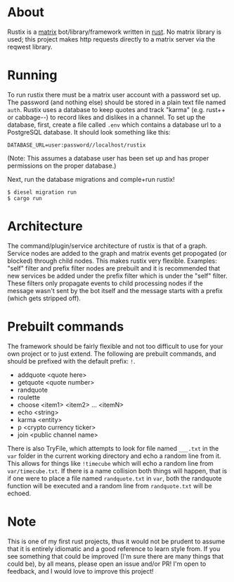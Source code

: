# About

Rustix is a [matrix](https://matrix.org) bot/library/framework written in
[rust](https://www.rust-lang.org/). No matrix library is used; this
project makes http requests directly to a matrix server via the reqwest
library.

# Running

To run rustix there must be a matrix user account with a password set up. The
password (and nothing else) should be stored in a plain text file named `auth`.
Rustix uses a database to keep quotes and track "karma" (e.g. rust++ or cabbage--)
to record likes and dislikes in a channel. To set up the database,
first, create a file called `.env` which contains a database url to a PostgreSQL
database. It should look something like this:
```
DATABASE_URL=user:password//localhost/rustix
```
(Note: This assumes a database user has been set up and has proper permissions on
the proper database.)

Next, run the database migrations and comple+run rustix!
```
$ diesel migration run
$ cargo run
```

# Architecture

The command/plugin/service architecture of rustix is that of a graph. Service
nodes are added to the graph and matrix events get propogated (or blocked)
through child nodes. This makes rustix very flexible. Examples: "self" filter
and prefix filter nodes are prebuilt and it is recommended that new services be
added under the prefix filter which is under the "self" filter. These filters only
propagate events to child processing nodes if the message wasn't sent by the
bot itself and the message starts with a prefix (which gets stripped off).

# Prebuilt commands
The framework should be fairly flexible and not too difficult to use for your own
project or to just extend. The following are prebuilt commands, and should be
prefixed with the default prefix: `!`.

- addquote \<quote here\>
- getquote \<quote number\>
- randquote
- roulette
- choose \<item1\> \<item2\> ... \<itemN\>
- echo \<string\>
- karma \<entity\>
- p \<crypto currency ticker\>
- join \<public channel name\>

There is also TryFile, which attempts to look for file named `___.txt` in the
`var` folder in the current working directory and echo a random line from it.
This allows for things like `!timecube` which will echo a random line from
`var/timecube.txt`. If there is a name collision both things will happen, that
is if one were to place a file named `randquote.txt` in `var`, both the
randquote function will be executed and a random line from `randquote.txt` will
be echoed.

# Note

This is one of my first rust projects, thus it would not be prudent to assume
that it is entirely idiomatic and a good reference to learn style from.
If you see something that could be improved (I'm sure there are many things that
could be), by all means, please open an issue and/or PR! I'm open to feedback,
and I would love to improve this project!
